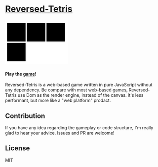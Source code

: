 # [Reversed-Tetris](http://changbenny.github.io/reversed-tetris/)
![logo](https://github.com/changbenny/reversed-tetris/blob/master/logo.png)
#### Play the [game](http://changbenny.github.io/reversed-tetris/)!

Reversed-Tetris is a web-based game written in pure JavaScript without any dependency. Be compare with most web-based games, Reversed-Tetris use Dom as the render engine, instead of the canvas. It's less performant, but more like a "web platform" prodact.

## Contribution
If you have any idea regarding the gameplay or code structure, I'm really glad to hear your advice.
Issues and PR are welcome!

## License
MIT
